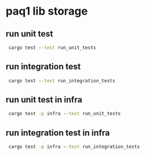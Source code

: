# paq1 lib storage


## run unit test
```cmd
 cargo test --test run_unit_tests
```
## run integration test
```cmd
 cargo test --test run_integration_tests
```


## run unit test in infra
```cmd
 cargo test -p infra --test run_unit_tests
```

## run integration test in infra
```cmd
 cargo test -p infra --test run_integration_tests
```